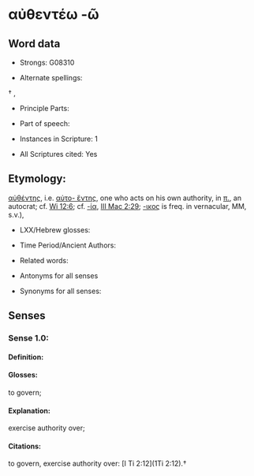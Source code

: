 # αὐθεντέω -ῶ

<!-- Status: S2=NeedsEdits -->
<!-- Lexica used for edits:   -->

## Word data

* Strongs: G08310

* Alternate spellings:

† , 

* Principle Parts: 


* Part of speech: 


* Instances in Scripture: 1

* All Scriptures cited: Yes

## Etymology: 

[αὐθέντης](), i.e. [αὐτο- ἕντης](), one who acts on his own authority, in [π.](), an autocrat; cf. [Wi 12:6](Wis.12.6); cf. [-ία](), [III Mac 2:29](3Macc.2.29); [-ικος]() is freq. in vernacular, MM, s.v.),

* LXX/Hebrew glosses: 


* Time Period/Ancient Authors: 


* Related words: 

* Antonyms for all senses

* Synonyms for all senses: 


## Senses 


### Sense  1.0: 

#### Definition: 

#### Glosses: 

to govern; 

#### Explanation: 

exercise authority over; 

#### Citations: 

to govern, exercise authority over: [I Ti 2:12](1Ti 2:12).†

